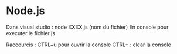 # Node.js

Dans visual studio :
            node XXXX.js (nom du fichier) En console pour executer le fichier js
   
Raccourcis : 
            CTRL+ù pour ouvrir la console
            CTRL+ : clear la console
